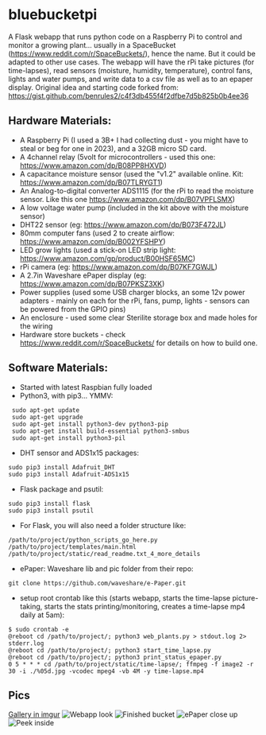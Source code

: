 # bluebucketpi

A Flask webapp that runs python code on a Raspberry Pi to control and monitor a growing plant... usually in a SpaceBucket (https://www.reddit.com/r/SpaceBuckets/), hence the name. But it could be adapted to other use cases.
The webapp will have the rPi take pictures (for time-lapses), read sensors (moisture, humidity, temperature), control fans, lights and water pumps, and write data to a csv file as well as to an epaper display.
Original idea and starting code forked from: https://gist.github.com/benrules2/c4f3db455f4f2dfbe7d5b825b0b4ee36

## Hardware Materials:
- A Raspberry Pi (I used a 3B+ I had collecting dust - you might have to steal or beg for one in 2023), and a 32GB micro SD card.
- A 4channel relay (5volt for microcontrollers - used this one: https://www.amazon.com/dp/B08PP8HXVD)
- A capacitance moisture sensor (used the "v1.2" available online. Kit: https://www.amazon.com/dp/B07TLRYGT1)
- An Analog-to-digital converter ADS1115 (for the rPi to read the moisture sensor. Like this one https://www.amazon.com/dp/B07VPFLSMX)
- A low voltage water pump (included in the kit above with the moisture sensor)
- DHT22 sensor (eg: https://www.amazon.com/dp/B073F472JL)
- 80mm computer fans (used 2 to create airflow: https://www.amazon.com/dp/B002YFSHPY)
- LED grow lights (used a stick-on LED strip light: https://www.amazon.com/gp/product/B00HSF65MC)
- rPi camera (eg: https://www.amazon.com/dp/B07KF7GWJL)
- A 2.7in Waveshare ePaper display (eg: https://www.amazon.com/dp/B07PKSZ3XK)
- Power supplies (used some USB charger blocks, an some 12v power adapters - mainly on each for the rPi, fans, pump, lights - sensors can be powered from the GPIO pins)
- An enclosure - used some clear Sterilite storage box and made holes for the wiring
- Hardware store buckets - check https://www.reddit.com/r/SpaceBuckets/ for details on how to build one.

## Software Materials:
- Started with latest Raspbian fully loaded
- Python3, with pip3... YMMV:
 ```
  sudo apt-get update
  sudo apt-get upgrade
  sudo apt-get install python3-dev python3-pip
  sudo apt-get install build-essential python3-smbus
  sudo apt-get install python3-pil
  ```
- DHT sensor and ADS1x15 packages:
```
sudo pip3 install Adafruit_DHT
sudo pip3 install Adafruit-ADS1x15
```
- Flask package and psutil:
```
sudo pip3 install flask
sudo pip3 install psutil
```
- For Flask, you will also need a folder structure like:
```
/path/to/project/python_scripts_go_here.py
/path/to/project/templates/main.html
/path/to/project/static/read_readme.txt_4_more_details
```
- ePaper: Waveshare lib and pic folder from their repo: 
```
git clone https://github.com/waveshare/e-Paper.git
```
- setup root crontab like this (starts webapp, starts the time-lapse picture-taking, starts the stats printing/monitoring, creates a time-lapse mp4 daily at 5am):
```
$ sudo crontab -e
@reboot cd /path/to/project/; python3 web_plants.py > stdout.log 2> stderr.log
@reboot cd /path/to/project/; python3 start_time_lapse.py
@reboot cd /path/to/project/; python3 print_status_epaper.py
0 5 * * * cd /path/to/project/static/time-lapse/; ffmpeg -f image2 -r 30 -i ./%05d.jpg -vcodec mpeg4 -vb 4M -y time-lapse.mp4
```

## Pics
[Gallery in imgur](https://imgur.com/gallery/pSPXdEN)
![Webapp look](https://imgur.com/jHOXhhz.png)
![Finished bucket](https://i.imgur.com/wbZTlzX.jpeg)
![ePaper close up](https://i.imgur.com/bZjFKMB.jpeg)
![Peek inside](https://i.imgur.com/DYzQEvk.jpeg)
